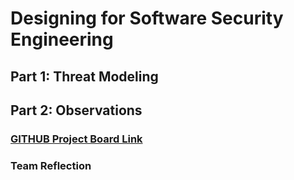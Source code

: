 # Designing for Software Security Engineering
## Part 1: Threat Modeling
## Part 2: Observations
### [GITHUB Project Board Link](https://github.com/orgs/UNO-CYBR-8420-Team1/projects/1/views/2)
### Team Reflection

